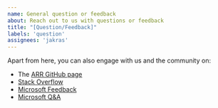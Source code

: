 ```yaml
---
name: General question or feedback
about: Reach out to us with questions or feedback
title: "[Question/Feedback]"
labels: 'question'
assignees: 'jakras'
---
```


Apart from here, you can also engage with us and the community on:

* The [ARR GitHub page](https://github.com/Azure/azure-remote-rendering)
* [Stack Overflow](https://stackoverflow.com/questions/tagged/azure-remote-rendering)
* [Microsoft Feedback](https://feedback.azure.com/d365community/forum/46aa4cc0-fd24-ec11-b6e6-000d3a4f07b8)
* [Microsoft Q&A](https://docs.microsoft.com/answers/topics/azure-remote-rendering.html)
